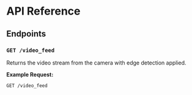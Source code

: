 # API Reference

## Endpoints

### `GET /video_feed`

Returns the video stream from the camera with edge detection applied.

**Example Request:**

```http
GET /video_feed
```

